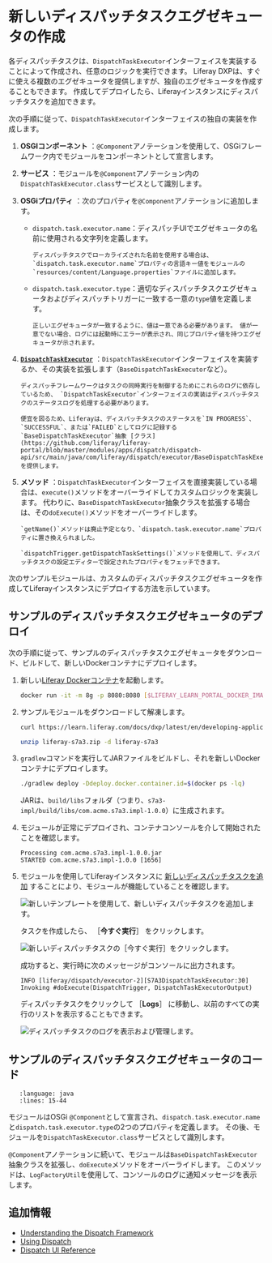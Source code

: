 # 新しいディスパッチタスクエグゼキュータの作成

各ディスパッチタスクは、`DispatchTaskExecutor`インターフェイスを実装することによって作成され、任意のロジックを実行できます。 Liferay DXPは、すぐに使える複数のエグゼキュータを提供しますが、独自のエグゼキュータを作成することもできます。 作成してデプロイしたら、Liferayインスタンスにディスパッチタスクを追加できます。

次の手順に従って、`DispatchTaskExecutor`インターフェイスの独自の実装を作成します。

1. **OSGIコンポーネント** ：`@Component`アノテーションを使用して、OSGiフレームワーク内でモジュールをコンポーネントとして宣言します。

1. **サービス** ：モジュールを`@Component`アノテーション内の`DispatchTaskExecutor.class`サービスとして識別します。

1. **OSGiプロパティ** ：次のプロパティを`@Component`アノテーションに追加します。

   * `dispatch.task.executor.name`：ディスパッチUIでエグゼキュータの名前に使用される文字列を定義します。

      ```{note}
      ディスパッチタスクでローカライズされた名前を使用する場合は、 `dispatch.task.executor.name`プロパティの言語キー値をモジュールの`resources/content/Language.properties`ファイルに追加します。
      ```

   * `dispatch.task.executor.type`：適切なディスパッチタスクエグゼキュータおよびディスパッチトリガーに一致する一意の`type`値を定義します。

      ```{note}
      正しいエグゼキュータが一致するように、値は一意である必要があります。 値が一意でない場合、ログには起動時にエラーが表示され、同じプロパティ値を持つエグゼキュータが示されます。
      ```

1. [**`DispatchTaskExecutor`**](https://github.com/liferay/liferay-portal/blob/master/modules/apps/dispatch/dispatch-api/src/main/java/com/liferay/dispatch/executor/DispatchTaskExecutor.java) ：`DispatchTaskExecutor`インターフェイスを実装するか、その実装を拡張します（`BaseDispatchTaskExecutor`など）。

      ```{important}
      ディスパッチフレームワークはタスクの同時実行を制御するためにこれらのログに依存しているため、 `DispatchTaskExecutor`インターフェイスの実装はディスパッチタスクのステータスログを処理する必要があります。

      便宜を図るため、Liferayは、ディスパッチタスクのステータスを`IN PROGRESS`、`SUCCESSFUL`、または`FAILED`としてログに記録する`BaseDispatchTaskExecutor`抽象 [クラス](https://github.com/liferay/liferay-portal/blob/master/modules/apps/dispatch/dispatch-api/src/main/java/com/liferay/dispatch/executor/BaseDispatchTaskExecutor.java) を提供します。 
      ```

1. **メソッド** ：`DispatchTaskExecutor`インターフェイスを直接実装している場合は、`execute()`メソッドをオーバーライドしてカスタムロジックを実装します。 代わりに、`BaseDispatchTaskExecutor`抽象クラスを拡張する場合は、その`doExecute()`メソッドをオーバーライドします。

   ```{note}
   `getName()`メソッドは廃止予定となり、`dispatch.task.executor.name`プロパティに置き換えられました。
   ```

   ```{tip}
   `dispatchTrigger.getDispatchTaskSettings()`メソッドを使用して、ディスパッチタスクの設定エディターで設定されたプロパティをフェッチできます。
   ```

次のサンプルモジュールは、カスタムのディスパッチタスクエグゼキュータを作成してLiferayインスタンスにデプロイする方法を示しています。

<a name="サンプルのディスパッチタスクエグゼキュータのデプロイ" />

## サンプルのディスパッチタスクエグゼキュータのデプロイ

次の手順に従って、サンプルのディスパッチタスクエグゼキュータをダウンロード、ビルドして、新しいDockerコンテナにデプロイします。

1. 新しい[Liferay Dockerコンテナ](../../../installation-and-upgrades/installing-liferay/using-liferay-docker-images/docker-container-basics.md)を起動します。

   ```bash
   docker run -it -m 8g -p 8080:8080 [$LIFERAY_LEARN_PORTAL_DOCKER_IMAGE$]
   ```

1. サンプルモジュールをダウンロードして解凍します。

   ```bash
   curl https://learn.liferay.com/docs/dxp/latest/en/developing-applications/core-frameworks/dispatch-framework/liferay-s7a3.zip -O
   ```

   ```bash
   unzip liferay-s7a3.zip -d liferay-s7a3
   ```

1. `gradlew`コマンドを実行してJARファイルをビルドし、それを新しいDockerコンテナにデプロイします。

   ```bash
   ./gradlew deploy -Ddeploy.docker.container.id=$(docker ps -lq)
   ```

   JARは、`build/libs`フォルダ（つまり、`s7a3-impl/build/libs/com.acme.s7a3.impl-1.0.0`）に生成されます。

1. モジュールが正常にデプロイされ、コンテナコンソールを介して開始されたことを確認します。

   ```log
   Processing com.acme.s7a3.impl-1.0.0.jar
   STARTED com.acme.s7a3.impl-1.0.0 [1656]
   ```

1. モジュールを使用してLiferayインスタンスに [新しいディスパッチタスクを追加](./using-dispatch.md#adding-a-new-dispatch-task) することにより、モジュールが機能していることを確認します。

   ![新しいテンプレートを使用して、新しいディスパッチタスクを追加します。](./creating-a-new-dispatch-task-executor/images/01.png)

   タスクを作成したら、 ［**今すぐ実行**］ をクリックします。

   ![新しいディスパッチタスクの［今すぐ実行］をクリックします。](./creating-a-new-dispatch-task-executor/images/02.png)

   成功すると、実行時に次のメッセージがコンソールに出力されます。

   ```log
   INFO [liferay/dispatch/executor-2][S7A3DispatchTaskExecutor:30] Invoking #doExecute(DispatchTrigger, DispatchTaskExecutorOutput)
   ```

   ディスパッチタスクをクリックして ［**Logs**］ に移動し、以前のすべての実行のリストを表示することもできます。

   ![ディスパッチタスクのログを表示および管理します。](./creating-a-new-dispatch-task-executor/images/03.png)

<a name="サンプルのディスパッチタスクエグゼキュータのコード" />

## サンプルのディスパッチタスクエグゼキュータのコード

```{literalinclude} creating-a-new-dispatch-task-executor/resources/liferay-s7a3.zip/s7a3-impl/src/main/java/com/acme/s7a3/internal/dispatch/executor/S7A3DispatchTaskExecutor.java
   :language: java
   :lines: 15-44
```

モジュールはOSGi `@Component`として宣言され、`dispatch.task.executor.name`と`dispatch.task.executor.type`の2つのプロパティを定義します。 その後、モジュールを`DispatchTaskExecutor.class`サービスとして識別します。

`@Component`アノテーションに続いて、モジュールは`BaseDispatchTaskExecutor`抽象クラスを拡張し、`doExecute`メソッドをオーバーライドします。 このメソッドは、`LogFactoryUtil`を使用して、コンソールのログに通知メッセージを表示します。

<a name="追加情報" />

## 追加情報

* [Understanding the Dispatch Framework](./understanding-the-dispatch-framework.md)
* [Using Dispatch](./using-dispatch.md)
* [Dispatch UI Reference](./dispatch-ui-reference.md)
